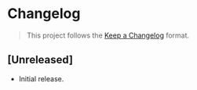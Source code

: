 # Changelog

> This project follows the [Keep a Changelog](https://keepachangelog.com/en/1.1.0/) format.

## [Unreleased]

* Initial release.

